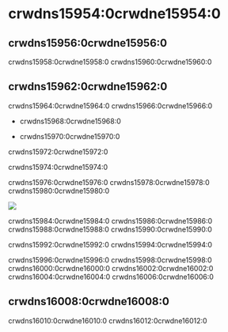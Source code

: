 # crwdns15954:0crwdne15954:0

## crwdns15956:0crwdne15956:0

crwdns15958:0crwdne15958:0 crwdns15960:0crwdne15960:0

## crwdns15962:0crwdne15962:0

crwdns15964:0crwdne15964:0 crwdns15966:0crwdne15966:0

- crwdns15968:0crwdne15968:0

- crwdns15970:0crwdne15970:0

crwdns15972:0crwdne15972:0

crwdns15974:0crwdne15974:0

crwdns15976:0crwdne15976:0 crwdns15978:0crwdne15978:0 crwdns15980:0crwdne15980:0

![](crwdns15982:0crwdne15982:0)

crwdns15984:0crwdne15984:0 crwdns15986:0crwdne15986:0 crwdns15988:0crwdne15988:0 crwdns15990:0crwdne15990:0

crwdns15992:0crwdne15992:0 crwdns15994:0crwdne15994:0

crwdns15996:0crwdne15996:0 crwdns15998:0crwdne15998:0 crwdns16000:0crwdne16000:0 crwdns16002:0crwdne16002:0 crwdns16004:0crwdne16004:0 crwdns16006:0crwdne16006:0


## crwdns16008:0crwdne16008:0

crwdns16010:0crwdne16010:0 crwdns16012:0crwdne16012:0
